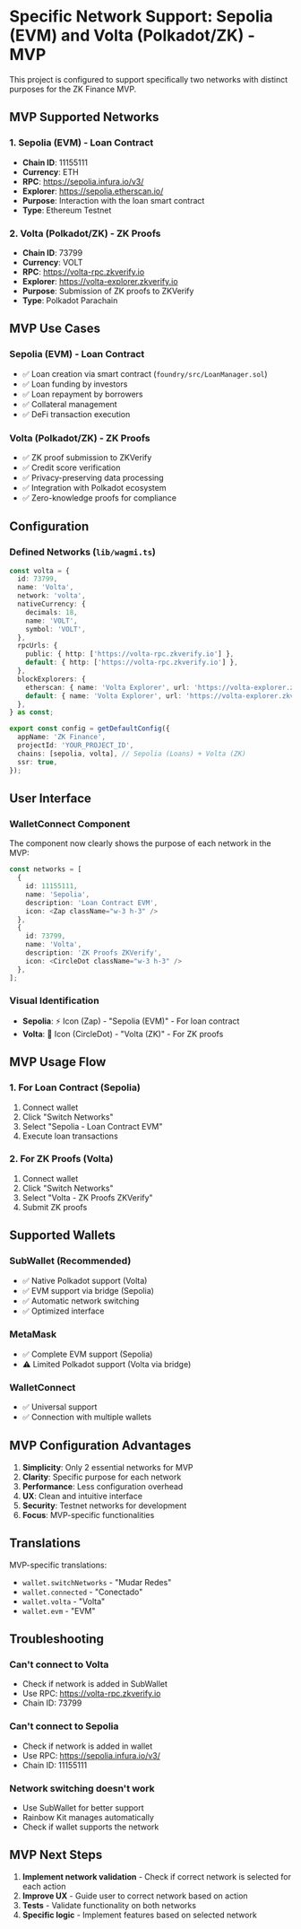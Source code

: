 # Specific Network Support: Sepolia (EVM) and Volta (Polkadot/ZK) - MVP

This project is configured to support specifically two networks with distinct purposes for the ZK Finance MVP.

## MVP Supported Networks

### 1. Sepolia (EVM) - Loan Contract
- **Chain ID**: 11155111
- **Currency**: ETH
- **RPC**: https://sepolia.infura.io/v3/
- **Explorer**: https://sepolia.etherscan.io/
- **Purpose**: Interaction with the loan smart contract
- **Type**: Ethereum Testnet

### 2. Volta (Polkadot/ZK) - ZK Proofs
- **Chain ID**: 73799
- **Currency**: VOLT
- **RPC**: https://volta-rpc.zkverify.io
- **Explorer**: https://volta-explorer.zkverify.io
- **Purpose**: Submission of ZK proofs to ZKVerify
- **Type**: Polkadot Parachain

## MVP Use Cases

### Sepolia (EVM) - Loan Contract
- ✅ Loan creation via smart contract (`foundry/src/LoanManager.sol`)
- ✅ Loan funding by investors
- ✅ Loan repayment by borrowers
- ✅ Collateral management
- ✅ DeFi transaction execution

### Volta (Polkadot/ZK) - ZK Proofs
- ✅ ZK proof submission to ZKVerify
- ✅ Credit score verification
- ✅ Privacy-preserving data processing
- ✅ Integration with Polkadot ecosystem
- ✅ Zero-knowledge proofs for compliance

## Configuration

### Defined Networks (`lib/wagmi.ts`)
```typescript
const volta = {
  id: 73799,
  name: 'Volta',
  network: 'volta',
  nativeCurrency: {
    decimals: 18,
    name: 'VOLT',
    symbol: 'VOLT',
  },
  rpcUrls: {
    public: { http: ['https://volta-rpc.zkverify.io'] },
    default: { http: ['https://volta-rpc.zkverify.io'] },
  },
  blockExplorers: {
    etherscan: { name: 'Volta Explorer', url: 'https://volta-explorer.zkverify.io' },
    default: { name: 'Volta Explorer', url: 'https://volta-explorer.zkverify.io' },
  },
} as const;

export const config = getDefaultConfig({
  appName: 'ZK Finance',
  projectId: 'YOUR_PROJECT_ID',
  chains: [sepolia, volta], // Sepolia (Loans) + Volta (ZK)
  ssr: true,
});
```

## User Interface

### WalletConnect Component
The component now clearly shows the purpose of each network in the MVP:

```typescript
const networks = [
  { 
    id: 11155111, 
    name: 'Sepolia', 
    description: 'Loan Contract EVM',
    icon: <Zap className="w-3 h-3" /> 
  },
  { 
    id: 73799, 
    name: 'Volta', 
    description: 'ZK Proofs ZKVerify',
    icon: <CircleDot className="w-3 h-3" /> 
  },
];
```

### Visual Identification
- **Sepolia**: ⚡ Icon (Zap) - "Sepolia (EVM)" - For loan contract
- **Volta**: 🔵 Icon (CircleDot) - "Volta (ZK)" - For ZK proofs

## MVP Usage Flow

### 1. For Loan Contract (Sepolia)
1. Connect wallet
2. Click "Switch Networks"
3. Select "Sepolia - Loan Contract EVM"
4. Execute loan transactions

### 2. For ZK Proofs (Volta)
1. Connect wallet
2. Click "Switch Networks"
3. Select "Volta - ZK Proofs ZKVerify"
4. Submit ZK proofs

## Supported Wallets

### SubWallet (Recommended)
- ✅ Native Polkadot support (Volta)
- ✅ EVM support via bridge (Sepolia)
- ✅ Automatic network switching
- ✅ Optimized interface

### MetaMask
- ✅ Complete EVM support (Sepolia)
- ⚠️ Limited Polkadot support (Volta via bridge)

### WalletConnect
- ✅ Universal support
- ✅ Connection with multiple wallets

## MVP Configuration Advantages

1. **Simplicity**: Only 2 essential networks for MVP
2. **Clarity**: Specific purpose for each network
3. **Performance**: Less configuration overhead
4. **UX**: Clean and intuitive interface
5. **Security**: Testnet networks for development
6. **Focus**: MVP-specific functionalities

## Translations

MVP-specific translations:
- `wallet.switchNetworks` - "Mudar Redes"
- `wallet.connected` - "Conectado"
- `wallet.volta` - "Volta"
- `wallet.evm` - "EVM"

## Troubleshooting

### Can't connect to Volta
- Check if network is added in SubWallet
- Use RPC: https://volta-rpc.zkverify.io
- Chain ID: 73799

### Can't connect to Sepolia
- Check if network is added in wallet
- Use RPC: https://sepolia.infura.io/v3/
- Chain ID: 11155111

### Network switching doesn't work
- Use SubWallet for better support
- Rainbow Kit manages automatically
- Check if wallet supports the network

## MVP Next Steps

1. **Implement network validation** - Check if correct network is selected for each action
2. **Improve UX** - Guide user to correct network based on action
3. **Tests** - Validate functionality on both networks
4. **Specific logic** - Implement features based on selected network 